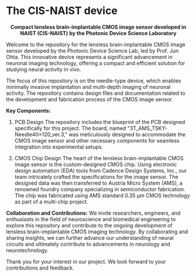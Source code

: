 # The CIS-NAIST device
<p align="center"> 
 <strong>
  Compact lensless brain-implantable CMOS image sensor developed in NAIST (CIS-NAIST) by the Photonic Device Science Laboratory
  </strong>
</p>

Welcome to the repository for the lensless brain-implantable CMOS image sensor developed by the Photonic Device Science Lab, led by Prof. Jun Ohta. This innovative device represents a significant advancement in neuronal imaging technology, offering a compact and efficient solution for studying neural activity in vivo.

The focus of this repository is on the needle-type device, which enables minimally invasive implantation and multi-depth imaging of neuronal activity. The repository contains design files and documentation related to the development and fabrication process of the CMOS image sensor.

**Key Components:**

1. PCB Design
   The repository includes the blueprint of the PCB designed specifically for this project. The board, named "3T_AMS_TSKY-Needle40×120_ver.3," was meticulously designed to accommodate the CMOS image sensor and other necessary components for seamless integration into experimental setups.

2. CMOS Chip Design
   The heart of the lensless brain-implantable CMOS image sensor is the custom-designed CMOS chip. Using electronic design automation (EDA) tools from Cadence Design Systems, Inc., our team intricately crafted the specifications for the image sensor. The designed data was then transferred to Austria Micro System (AMS), a renowned foundry company specializing in semiconductor fabrication. The chip was fabricated using AMS standard 0.35 µm CMOS technology as part of a multi-chip project.

**Collaboration and Contributions:**
We invite researchers, engineers, and enthusiasts in the field of neuroscience and biomedical engineering to explore this repository and contribute to the ongoing development of lensless brain-implantable CMOS imaging technology. By collaborating and sharing insights, we can further advance our understanding of neural circuits and ultimately contribute to advancements in neurology and neurotechnology.

Thank you for your interest in our project. We look forward to your contributions and feedback.
